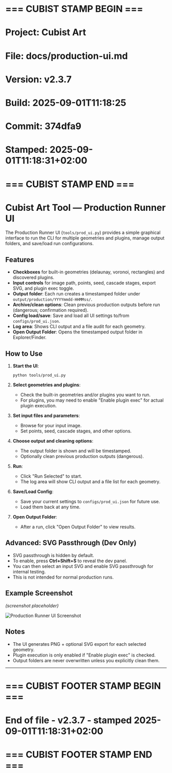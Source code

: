 # === CUBIST STAMP BEGIN ===
# Project: Cubist Art
# File: docs/production-ui.md
# Version: v2.3.7
# Build: 2025-09-01T11:18:25
# Commit: 374dfa9
# Stamped: 2025-09-01T11:18:31+02:00
# === CUBIST STAMP END ===
# Cubist Art Tool — Production Runner UI

The Production Runner UI (`tools/prod_ui.py`) provides a simple graphical interface to run the CLI for multiple geometries and plugins, manage output folders, and save/load run configurations.

## Features

- **Checkboxes** for built-in geometries (delaunay, voronoi, rectangles) and discovered plugins.
- **Input controls** for image path, points, seed, cascade stages, export SVG, and plugin exec toggle.
- **Output folder**: Each run creates a timestamped folder under `output/production/YYYYmmdd-HHMMss/`.
- **Archive/clean options**: Clean previous production outputs before run (dangerous; confirmation required).
- **Config load/save**: Save and load all UI settings to/from `configs/prod_ui.json`.
- **Log area**: Shows CLI output and a file audit for each geometry.
- **Open Output Folder**: Opens the timestamped output folder in Explorer/Finder.

## How to Use

1. **Start the UI**:
   ```
   python tools/prod_ui.py
   ```

2. **Select geometries and plugins**:
   - Check the built-in geometries and/or plugins you want to run.
   - For plugins, you may need to enable "Enable plugin exec" for actual plugin execution.

3. **Set input files and parameters**:
   - Browse for your input image.
   - Set points, seed, cascade stages, and other options.

4. **Choose output and cleaning options**:
   - The output folder is shown and will be timestamped.
   - Optionally clean previous production outputs (dangerous).

5. **Run**:
   - Click "Run Selected" to start.
   - The log area will show CLI output and a file list for each geometry.

6. **Save/Load Config**:
   - Save your current settings to `configs/prod_ui.json` for future use.
   - Load them back at any time.

7. **Open Output Folder**:
   - After a run, click "Open Output Folder" to view results.

## Advanced: SVG Passthrough (Dev Only)

- SVG passthrough is hidden by default.
- To enable, press **Ctrl+Shift+S** to reveal the dev panel.
- You can then select an input SVG and enable SVG passthrough for internal testing.
- This is not intended for normal production runs.

## Example Screenshot

*(screenshot placeholder)*

![Production Runner UI Screenshot](production-ui-screenshot.png)

## Notes

- The UI generates PNG + optional SVG export for each selected geometry.
- Plugin execution is only enabled if "Enable plugin exec" is checked.
- Output folders are never overwritten unless you explicitly clean them.

---

# === CUBIST FOOTER STAMP BEGIN ===
# End of file - v2.3.7 - stamped 2025-09-01T11:18:31+02:00
# === CUBIST FOOTER STAMP END ===

